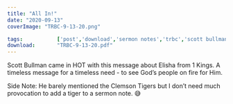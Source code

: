 ```yaml
---
title: "All In!"
date: "2020-09-13"
coverImage: "TRBC-9-13-20.png"

tags:           ['post','download','sermon notes','trbc','scott bullman']
download:       "TRBC-9-13-20.pdf"
---
```


Scott Bullman came in HOT with this message about Elisha from 1 Kings. A timeless message for a timeless need - to see God’s people on fire for Him.

Side Note: He barely mentioned the Clemson Tigers but I don’t need much provocation to add a tiger to a sermon note. 😅